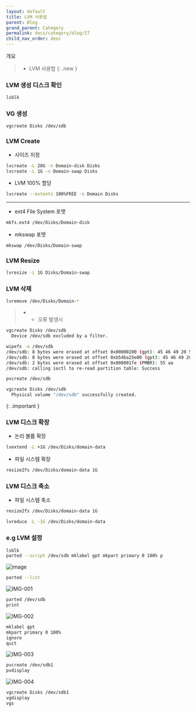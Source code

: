 ```yaml
---
layout: default
title: LVM 사용법
parent: Blog
grand_parent: Category
permalink: docs/category/blog/27
child_nav_order: desc
---
```


개요

> - LVM 사용법
{: .new }

### LVM 생성 디스크 확인

```bash
lsblk
```

### VG 생성

```bash
vgcreate Disks /dev/sdb
```

### LVM Create

- 사이즈 지정

```bash
lvcreate -L 20G -n Domain-disk Disks
lvcreate -L 1G -n Domain-swap Disks
```

- LVM 100% 할당

```bash
lvcreate --extents 100%FREE -n Domain Disks
```

---

- ext4 File System 포맷

```bash
mkfs.ext4 /dev/Disks/Domain-disk
```

- mkswap 포맷

```bash
mkswap /dev/Disks/Domain-swap
```

### LVM Resize

```bash
lvresize -L 1G Disks/Domain-swap
```

### LVM 삭제

```bash
lvremove /dev/Disks/Domain-*
```

> - * 오류 발생시
> 
```bash
vgcreate Disks /dev/sdb
  Device /dev/sdb excluded by a filter.
```
>
>
```bash
wipefs -a /dev/sdb
/dev/sdb: 8 bytes were erased at offset 0x00000200 (gpt): 45 46 49 20 50 41 52 54
/dev/sdb: 8 bytes were erased at offset 0xb54ba25e00 (gpt): 45 46 49 20 50 41 52 54
/dev/sdb: 2 bytes were erased at offset 0x000001fe (PMBR): 55 aa
/dev/sdb: calling ioctl to re-read partition table: Success
```
>
>
```bash
pvcreate /dev/sdb
```
>
>
```bash
vgcreate Disks /dev/sdb
  Physical volume "/dev/sdb" successfully created.
```
>
{: .important }


### LVM 디스크 확장

- 논리 볼륨 확장

```bash
lvextend -L +1G /dev/Disks/domain-data
```

- 파일 시스템 확장

```bash
resize2fs /dev/Disks/domain-data 1G
```

### LVM 디스크 축소

- 파일 시스템 축소

```bash
resize2fs /dev/Disks/domain-data 1G
```

```bash
lvreduce -L -1G /dev/Disks/domain-data
```

### e.g LVM 설정

```bash
lsblk
parted --script /dev/sdb mklabel gpt mkpart primary 0 100% p
```

![image](https://user-images.githubusercontent.com/36792594/192085816-5958c6fa-7fbf-4e6c-97e0-9e0dce490484.png)

```bash
parted --list
```

![IMG-001](https://user-images.githubusercontent.com/36792594/183372804-3960c46f-b885-4981-89d1-84e7355e1940.png)

```bash
parted /dev/sdb
print
```

![IMG-002](https://user-images.githubusercontent.com/36792594/183372813-409e6e35-3575-4631-9cac-7c6455d6f3d9.png)

```bash
mklabel gpt
mkpart primary 0 100%
ignore
quit
```

![IMG-003](https://user-images.githubusercontent.com/36792594/183372815-541d5c7c-62d9-4b0f-b775-85ccff8dae17.png)

```bash
pvcreate /dev/sdb1
pvdisplay
```

![IMG-004](https://user-images.githubusercontent.com/36792594/183379107-c523af84-c9fa-4b92-80a6-84ee94e141fc.png)

```bash
vgcreate Disks /dev/sdb1
vgdisplay
vgs
```
